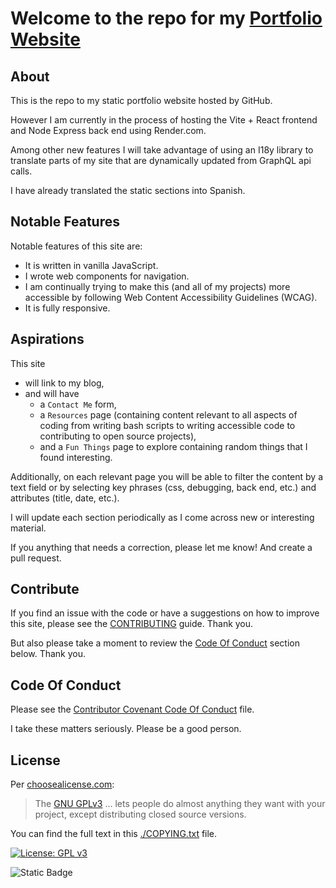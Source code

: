 # Welcome to the repo for my [Portfolio Website](https://jamiebort.github.io/)

## About

This is the repo to my static portfolio website hosted by GitHub.

However I am currently in the process of hosting the Vite + React frontend and Node Express back end using Render.com.

Among other new features I will take advantage of using an I18y library to translate parts of my site that are dynamically updated from GraphQL api calls.

I have already translated the static sections into Spanish.

## Notable Features

Notable features of this site are:

- It is written in vanilla JavaScript.
- I wrote web components for navigation.
- I am continually trying to make this (and all of my projects) more accessible by following Web Content Accessibility Guidelines (WCAG).
- It is fully responsive.

## Aspirations

This site

- will link to my blog,
- and will have
  - a `Contact Me` form,
  - a `Resources` page (containing content relevant to all aspects of coding from writing bash scripts to writing accessible code to contributing to open source projects),
  - and a `Fun Things` page to explore containing random things that I found interesting.

Additionally, on each relevant page you will be able to filter the content by a text field or by selecting key phrases (css, debugging, back end, etc.) and attributes (title, date, etc.).

I will update each section periodically as I come across new or interesting material.

If you anything that needs a correction, please let me know! And create a pull request.

## Contribute

If you find an issue with the code or have a suggestions on how to improve this site, please see the [CONTRIBUTING](./CONTRIBUTING.md) guide. Thank you.

But also please take a moment to review the [Code Of Conduct](https://github.com/JamieBort/Personal-Dashboard/?tab=readme-ov-file#code-of-conduct) section below. Thank you.

## Code Of Conduct

Please see the [Contributor Covenant Code Of Conduct](./Contributor_Covenant_Code_of_Conduct.md) file.

I take these matters seriously. Please be a good person.

## License

Per [choosealicense.com](https://choosealicense.com/):

> The [GNU GPLv3](https://choosealicense.com/licenses/gpl-3.0/) ... lets people do almost anything they want with your project, except distributing closed source versions.

You can find the full text in this [./COPYING.txt](https://github.com/JamieBort/jamiebort.github.io/blob/master/COPYING.txt) file.

[![License: GPL v3](https://img.shields.io/badge/License-GPLv3-blue.svg)](https://www.gnu.org/licenses/gpl-3.0)

![Static Badge](https://img.shields.io/badge/Last_Updated-2024_Feb_19-gold)
